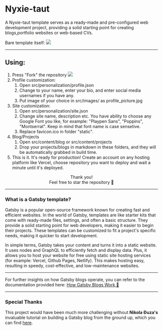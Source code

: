 # Nyxie-taut

A Nyxie-taut template serves as a ready-made and pre-configured web development project, providing a solid starting point for creating blogs,portfolio websites or web-based CVs.

Bare template itself:
<img src="https://i.imgur.com/sNDz0zv.jpg"/>

<hr/>

## Using:

<ol>
<li>Press "Fork" the repository <img src="https://i.imgur.com/SNbR5Qh.jpg"/></li>
<li>Profile customization:
    <ol>
      <li>Open src/personalization/profile.json</li>
      <li>Change to your name, enter your bio, and enter social media usernames if you have any.</li>
      <li>Put image of your choice in src/images/ as profile_picture.jpg</li>
    </ol>
</li>
<li>Site customization:
    <ol>
      <li>Open src/personalization/site.json</li>
      <li>Change site name, description etc. You have ability to choose any Google Font you like, for example: "Playpen Sans", "Poppins", "Montserrat". Keep in mind that font name is case sensetive. </li>
      <li>Replace favicon.ico in folder "static".</li>
    </ol>
</li>
<li>Blog/Projects
    <ol>
      <li>Open src/content/blog or src/content/projects</li>
      <li>Drop your projects/blogs in markdown in these folders, and they will be automatically grabbed in build time.</li>
    </ol>
</li>
<li>This is it. It's ready for production! Create an account on any hosting platform like Vercel, choose repository you want to deploy and wait a minute until it's deployed.
</li>
</ol>

<div align="center">Thank you! <br/> Feel free to star the repository 🤍</div>

<hr/>

### What is a Gatsby template?

Gatsby is a popular open-source framework known for creating fast and efficient websites. In the world of Gatsby, templates are like starter kits that come with ready-made files, settings, and often a basic structure. They provide a solid starting point for web developers, making it easier to begin their projects. These templates can be customized to fit a project's specific needs, making it quicker to start development.

In simple terms, Gatsby takes your content and turns it into a static website. It uses nodes and GraphQL to efficiently fetch and display data. Plus, it allows you to host your website for free using static site hosting services (for example: Vercel, Github Pages, Netlify). This makes hosting easy, resulting in speedy, cost-effective, and low-maintenance websites.

<hr/>

For further insights on how Gatsby blogs operate, you can refer to the documentation provided here: [How Gatsby Blogs Work 🔗](https://www.gatsbyjs.com/docs/conceptual/overview-of-the-gatsby-build-process/)

<hr/>

### Special Thanks

This project would have been much more challenging without **Nikola Đuza's** invaluable tutorial on building a Gatsby blog from the ground up, which you can find [here](https://blog.logrocket.com/creating-a-gatsby-blog-from-scratch/).
